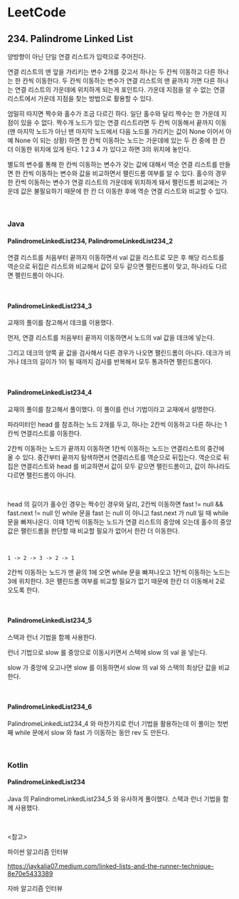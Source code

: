 # LeetCode

## 234. Palindrome Linked List

양방향이 아닌 단일 연결 리스트가 입력으로 주어진다.

연결 리스트의 맨 앞을 가리키는 변수 2개를 갖고서 하나는 두 칸씩 이동하고 다른 하나는 한 칸씩 이동한다. 두 칸씩 이동하는 변수가 연결 리스트의 맨 끝까지 가면 다른 하나는 연결 리스트의 가운데에 위치하게 되는게 포인트다. 가운데 지점을 알 수 없는 연결 리스트에서 가운데 지점을 찾는 방법으로 활용할 수 있다.

엄밀히 따지면 짝수와 홀수가 조금 다르긴 하다. 일단 홀수와 달리 짝수는 한 가운데 지점이 있을 수 없다. 짝수개 노드가 있는 연결 리스트라면 두 칸씩 이동해서 끝까지 이동 (맨 마지막 노드가 아닌 맨 마지막 노드에서 다음 노드를 가리키는 값이 None 이어서 아예 None 이 되는 상황) 하면 한 칸씩 이동하는 노드는 가운데에 있는 두 칸 중에 한 칸 더 이동한 위치에 있게 된다. 1 2 3 4 가 있다고 하면 3의 위치에 놓인다.

별도의 변수를 통해 한 칸씩 이동하는 변수가 갖는 값에 대해서 역순 연결 리스트를 만들면 한 칸씩 이동하는 변수와 값을 비교하면서 팰린드롬 여부를 알 수 있다. 홀수의 경우 한 칸씩 이동하는 변수가 연결 리스트의 가운데에 위치하게 돼서 팰린드롬 비교에는 가운데 값은 불필요하기 때문에 한 칸 더 이동한 후에 역순 연결 리스트와 비교할 수 있다.

<br>

### Java

#### PalindromeLinkedList234, PalindromeLinkedList234_2

연결 리스트를 처음부터 끝까지 이동하면서 val 값을 리스트로 모은 후 해당 리스트를 역순으로 뒤집은 리스트와 비교해서 값이 모두 같으면 팰린드롬이 맞고, 하나라도 다르면 팰린드롬이 아니다.

<br>

#### PalindromeLinkedList234_3

교재의 풀이를 참고해서 데크를 이용했다. 

먼저, 연결 리스트를 처음부터 끝까지 이동하면서 노드의 val 값을 데크에 넣는다.

그리고 데크의 양쪽 끝 값을 검사해서 다른 경우가 나오면 팰린드롬이 아니다. 데크가 비거나 데크의 길이가 1이 될 때까지 검사를 반복해서 모두 통과하면 팰린드롬이다.

<br>

#### PalindromeLinkedList234_4

교재의 풀이를 참고해서 풀이했다. 이 풀이를 런너 기법이라고 교재에서 설명한다.

파라미터인 head 를 참조하는 노드 2개를 두고, 하나는 2칸씩 이동하고 다른 하나는 1칸씩 연결리스트를 이동한다.

2칸씩 이동하는 노드가 끝까지 이동하면 1칸씩 이동하는 노드는 연결리스트의 중간에 올 수 있다. 중간부터 끝까지 탐색하면서 연결리스트를 역순으로 뒤집는다. 역순으로 뒤집은 연결리스트와 head 를 비교하면서 값이 모두 같으면 팰린드롬이고, 값이 하나라도 다르면 팰린드롬이 아니다.

<br>

head 의 길이가 홀수인 경우는 짝수인 경우와 달리, 2칸씩 이동하면 fast != null && fast.next != null 인 while 문을 fast 는 null 이 아니고 fast.next 가 null 일 때 while 문을 빠져나온다. 이때 1칸씩 이동하는 노드가 연결 리스트의 중앙에 오는데 홀수의 중앙 값은 팰린드롬을 판단할 때 비교할 필요가 없어서 한칸 더 이동한다.

<br>

```
1 -> 2 -> 3 -> 2 -> 1
```

2칸씩 이동하는 노드가 맨 끝의 1에 오면 while 문을 빠져나오고 1칸씩 이동하는 노드는 3에 위치한다. 3은 팰린드롬 여부를 비교할 필요가 없기 때문에 한칸 더 이동해서 2로 오도록 한다.

<br>

#### PalindromeLinkedList234_5

스택과 런너 기법을 함께 사용한다.

런너 기법으로 slow 를 중앙으로 이동시키면서 스택에 slow 의 val 을 넣는다.

slow 가 중앙에 오고나면 slow 를 이동하면서 slow 의 val 와 스택의 최상단 값을 비교한다.

<br>

#### PalindromeLinkedList234_6

PalindromeLinkedList234_4 와 마찬가지로 런너 기법을 활용하는데 이 풀이는 첫번째 while 문에서 slow 와 fast 가 이동하는 동안 rev 도 만든다.

<br>

### Kotlin

#### PalindromeLinkedList234

Java 의 PalindromeLinkedList234_5 와 유사하게 풀이했다. 스택과 런너 기법을 함께 사용했다.

<br>

<참고>

파이썬 알고리즘 인터뷰

https://jaykalia07.medium.com/linked-lists-and-the-runner-technique-8e70e5433389

자바 알고리즘 인터뷰

